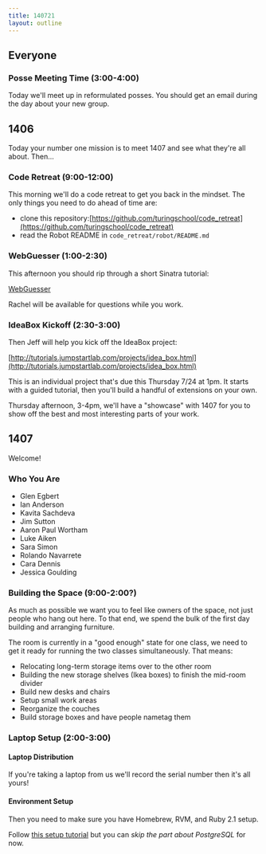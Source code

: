 ```yaml
---
title: 140721
layout: outline
---
```


## Everyone

### Posse Meeting Time (3:00-4:00)

Today we'll meet up in reformulated posses. You should get an email during
the day about your new group.

## 1406

Today your number one mission is to meet 1407 and see what they're all about.
Then...

### Code Retreat (9:00-12:00)

This morning we'll do a code retreat to get you back in the mindset. The only
things you need to do ahead of time are:

* clone this repository:[https://github.com/turingschool/code_retreat](https://github.com/turingschool/code_retreat)
* read the Robot README in `code_retreat/robot/README.md`

### WebGuesser (1:00-2:30)

This afternoon you should rip through a short Sinatra tutorial:

[WebGuesser](http://tutorials.jumpstartlab.com/projects/web_guesser.html)

Rachel will be available for questions while you work.

### IdeaBox Kickoff (2:30-3:00)

Then Jeff will help you kick off the IdeaBox project:

[http://tutorials.jumpstartlab.com/projects/idea_box.html](http://tutorials.jumpstartlab.com/projects/idea_box.html)

This is an individual project that's due this Thursday 7/24 at 1pm. It starts
with a guided tutorial, then you'll build a handful of extensions on your own.

Thursday afternoon, 3-4pm, we'll have a "showcase" with 1407 for you to show
off the best and most interesting parts of your work.

## 1407

Welcome!

### Who You Are

* Glen Egbert
* Ian Anderson
* Kavita Sachdeva
* Jim Sutton
* Aaron Paul Wortham
* Luke Aiken
* Sara Simon
* Rolando Navarrete
* Cara Dennis
* Jessica Goulding

### Building the Space (9:00-2:00?)

As much as possible we want you to feel like owners of the space, not just
people who hang out here. To that end, we spend the bulk of the first day
building and arranging furniture.

The room is currently in a "good enough" state for one class, we need to get
it ready for running the two classes simultaneously. That means:

* Relocating long-term storage items over to the other room
* Building the new storage shelves (Ikea boxes) to finish the mid-room divider
* Build new desks and chairs
* Setup small work areas
* Reorganize the couches
* Build storage boxes and have people nametag them

### Laptop Setup (2:00-3:00)

#### Laptop Distribution

If you're taking a laptop from us we'll record the serial number then it's all
yours!

#### Environment Setup

Then you need to make sure you have Homebrew, RVM, and Ruby 2.1 setup.

Follow [this setup tutorial](http://tutorials.jumpstartlab.com/topics/environment/environment.html)
but you can *skip the part about PostgreSQL* for now.
